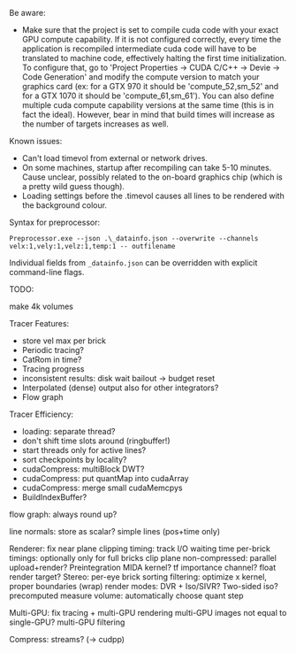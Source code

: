 Be aware:

- Make sure that the project is set to compile cuda code with your exact GPU compute capability. If it is not configured correctly, every time the application is recompiled intermediate cuda code will have to be translated to machine code, effectively halting the first time initialization. To configure that, go to 'Project Properties -> CUDA C/C++ -> Devie -> Code Generation' and modify the compute version to match your graphics card (ex: for a GTX 970 it should be 'compute_52,sm_52' and for a GTX 1070 it should be 'compute_61,sm_61'). You can also define multiple cuda compute capability versions at the same time (this is in fact the ideal). However, bear in mind that build times will increase as the number of targets increases as well.

Known issues:

- Can't load timevol from external or network drives.
- On some machines, startup after recompiling can take 5-10 minutes. Cause unclear, possibly related to the on-board graphics chip (which is a pretty wild guess though).
- Loading settings before the .timevol causes all lines to be rendered with the background colour.

Syntax for preprocessor:

    Preprocessor.exe --json .\_datainfo.json --overwrite --channels velx:1,vely:1,velz:1,temp:1 -- outfilename

Individual fields from `_datainfo.json` can be overridden with explicit command-line flags.





TODO:

make 4k volumes

Tracer Features:
- store vel max per brick
- Periodic tracing?
- CatRom in time?
- Tracing progress
- inconsistent results: disk wait bailout -> budget reset
- Interpolated (dense) output also for other integrators?
- Flow graph

Tracer Efficiency:
- loading: separate thread?
- don't shift time slots around (ringbuffer!)
- start threads only for active lines?
- sort checkpoints by locality?
- cudaCompress: multiBlock DWT?
- cudaCompress: put quantMap into cudaArray
- cudaCompress: merge small cudaMemcpys
- BuildIndexBuffer?

flow graph: always round up?

line normals: store as scalar?
simple lines (pos+time only)


Renderer:
fix near plane clipping
timing: track I/O waiting time
per-brick timings: optionally only for full bricks
clip plane
non-compressed: parallel upload+render?
Preintegration
MIDA kernel? tf importance channel?
float render target?
Stereo: per-eye brick sorting
filtering: optimize x kernel, proper boundaries (wrap)
render modes: DVR + Iso/SIVR? Two-sided iso?
precomputed measure volume: automatically choose quant step

Multi-GPU:
fix tracing + multi-GPU rendering
multi-GPU images not equal to single-GPU?
multi-GPU filtering

Compress:
streams? (-> cudpp)
